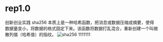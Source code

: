 # rep1.0
创新创业实践
sha256
本质上是一种哈希函数，把消息或数据压缩成摘要，使得数据量变小，将数据的格式固定下来。该函数将数据打乱混合，重新创建一个叫做散列值（哈希值）的指纹。
![sha256 1111111](https://user-images.githubusercontent.com/109857507/182001848-d86c73b1-c4eb-492d-b241-e3de1ff22c80.png)
